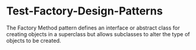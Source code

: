 # Test-Factory-Design-Patterns
The Factory Method pattern defines an interface or abstract class for creating objects in a superclass but allows subclasses to alter the type of objects to be created.
